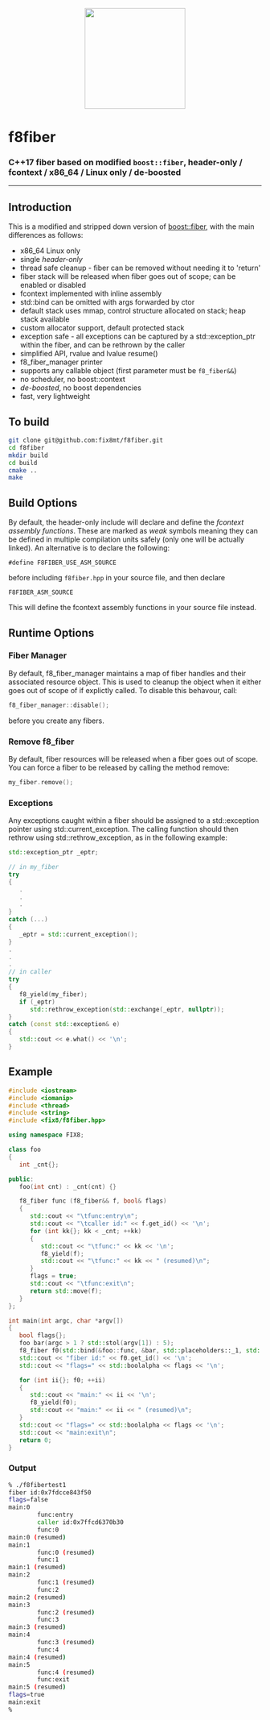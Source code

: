 <p align="center">
  <a href="https://www.fix8mt.com"><img src="assets/fix8mt_Master_Logo_Green_Trans.png" width="200"></a>
</p>

# f8fiber
### C++17 fiber based on modified `boost::fiber`, header-only / fcontext / x86_64 / Linux only / de-boosted

------------------------------------------------------------------------
## Introduction
This is a modified and stripped down version of [boost::fiber](https://www.boost.org/doc/libs/release/libs/fiber/), with the main differences as follows:
- x86_64 Linux only
- single _header-only_
- thread safe cleanup - fiber can be removed without needing it to 'return'
- fiber stack will be released when fiber goes out of scope; can be enabled or disabled
- fcontext implemented with inline assembly
- std::bind can be omitted with args forwarded by ctor
- default stack uses mmap, control structure allocated on stack; heap stack available
- custom allocator support, default protected stack
- exception safe - all exceptions can be captured by a std::exception_ptr within the fiber, and can be rethrown by the caller
- simplified API, rvalue and lvalue resume()
- f8_fiber_manager printer
- supports any callable object (first parameter must be `f8_fiber&&`)
- no scheduler, no boost::context
- _de-boosted_, no boost dependencies
- fast, very lightweight

## To build
```bash
git clone git@github.com:fix8mt/f8fiber.git
cd f8fiber
mkdir build
cd build
cmake ..
make
```

## Build Options
By default, the header-only include will declare and define the *fcontext assembly functions*. These are marked as _weak_ symbols meaning they can
be defined in multiple compilation units safely (only one will be actually linked). An alternative is to declare the following:

```
#define F8FIBER_USE_ASM_SOURCE
```
before including `f8fiber.hpp` in your source file, and then declare
```
F8FIBER_ASM_SOURCE
```
This will define the fcontext assembly functions in your source file instead.

## Runtime Options
### Fiber Manager
By default, f8_fiber_manager maintains a map of fiber handles and their associated resource object. This is used to cleanup the object
when it either goes out of scope of if explictly called. To disable this behavour, call:

```c++
f8_fiber_manager::disable();
```
before you create any fibers.

### Remove f8_fiber
By default, fiber resources will be released when a fiber goes out of scope. You can force a fiber to be released by calling the method remove:
```c++
my_fiber.remove();
```

### Exceptions
Any exceptions caught within a fiber should be assigned to a std::exception pointer using std::current_exception. The calling function should then rethrow using
std::rethrow_exception, as in the following example:

```c++
std::exception_ptr _eptr;

// in my_fiber
try
{
   .
   .
   .
}
catch (...)
{
   _eptr = std::current_exception();
}
.
.
.
// in caller
try
{
   f8_yield(my_fiber);
   if (_eptr)
      std::rethrow_exception(std::exchange(_eptr, nullptr));
}
catch (const std::exception& e)
{
   std::cout << e.what() << '\n';
}
```

## Example
```c++
#include <iostream>
#include <iomanip>
#include <thread>
#include <string>
#include <fix8/f8fiber.hpp>

using namespace FIX8;

class foo
{
   int _cnt{};

public:
   foo(int cnt) : _cnt(cnt) {}

   f8_fiber func (f8_fiber&& f, bool& flags)
   {
      std::cout << "\tfunc:entry\n";
      std::cout << "\tcaller id:" << f.get_id() << '\n';
      for (int kk{}; kk < _cnt; ++kk)
      {
         std::cout << "\tfunc:" << kk << '\n';
         f8_yield(f);
         std::cout << "\tfunc:" << kk << " (resumed)\n";
      }
      flags = true;
      std::cout << "\tfunc:exit\n";
      return std::move(f);
   }
};

int main(int argc, char *argv[])
{
   bool flags{};
   foo bar(argc > 1 ? std::stol(argv[1]) : 5);
   f8_fiber f0(std::bind(&foo::func, &bar, std::placeholders::_1, std::ref(flags)));
   std::cout << "fiber id:" << f0.get_id() << '\n';
   std::cout << "flags=" << std::boolalpha << flags << '\n';

   for (int ii{}; f0; ++ii)
   {
      std::cout << "main:" << ii << '\n';
      f8_yield(f0);
      std::cout << "main:" << ii << " (resumed)\n";
   }
   std::cout << "flags=" << std::boolalpha << flags << '\n';
   std::cout << "main:exit\n";
   return 0;
}
```
### Output
```bash
% ./f8fibertest1
fiber id:0x7fdcce843f50
flags=false
main:0
        func:entry
        caller id:0x7ffcd6370b30
        func:0
main:0 (resumed)
main:1
        func:0 (resumed)
        func:1
main:1 (resumed)
main:2
        func:1 (resumed)
        func:2
main:2 (resumed)
main:3
        func:2 (resumed)
        func:3
main:3 (resumed)
main:4
        func:3 (resumed)
        func:4
main:4 (resumed)
main:5
        func:4 (resumed)
        func:exit
main:5 (resumed)
flags=true
main:exit
%
```
